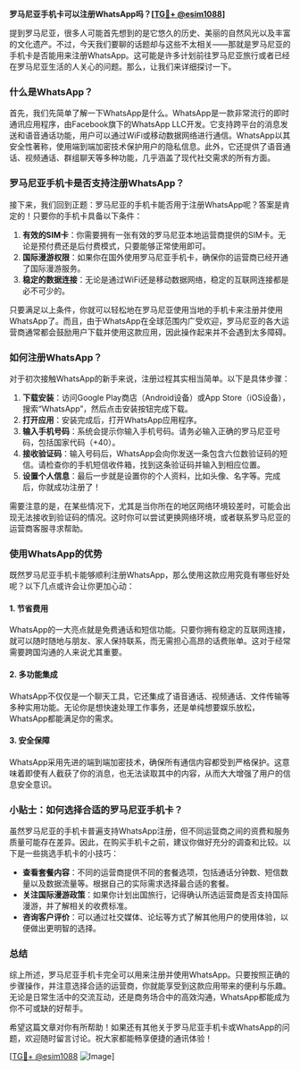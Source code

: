 **罗马尼亚手机卡可以注册WhatsApp吗？[[TG💪+ @esim1088](https://t.me/s/esim1088)]**

提到罗马尼亚，很多人可能首先想到的是它悠久的历史、美丽的自然风光以及丰富的文化遗产。不过，今天我们要聊的话题却与这些不太相关——那就是罗马尼亚的手机卡是否能用来注册WhatsApp。这可能是许多计划前往罗马尼亚旅行或者已经在罗马尼亚生活的人关心的问题。那么，让我们来详细探讨一下。

### 什么是WhatsApp？

首先，我们先简单了解一下WhatsApp是什么。WhatsApp是一款非常流行的即时通讯应用程序，由Facebook旗下的WhatsApp LLC开发。它支持跨平台的消息发送和语音通话功能，用户可以通过WiFi或移动数据网络进行通信。WhatsApp以其安全性著称，使用端到端加密技术保护用户的隐私信息。此外，它还提供了语音通话、视频通话、群组聊天等多种功能，几乎涵盖了现代社交需求的所有方面。

### 罗马尼亚手机卡是否支持注册WhatsApp？

接下来，我们回到正题：罗马尼亚的手机卡能否用于注册WhatsApp呢？答案是肯定的！只要你的手机卡具备以下条件：

1. **有效的SIM卡**：你需要拥有一张有效的罗马尼亚本地运营商提供的SIM卡。无论是预付费还是后付费模式，只要能够正常使用即可。
2. **国际漫游权限**：如果你在国外使用罗马尼亚手机卡，确保你的运营商已经开通了国际漫游服务。
3. **稳定的数据连接**：无论是通过WiFi还是移动数据网络，稳定的互联网连接都是必不可少的。

只要满足以上条件，你就可以轻松地在罗马尼亚使用当地的手机卡来注册并使用WhatsApp了。而且，由于WhatsApp在全球范围内广受欢迎，罗马尼亚的各大运营商通常都会鼓励用户下载并使用这款应用，因此操作起来并不会遇到太多障碍。

### 如何注册WhatsApp？

对于初次接触WhatsApp的新手来说，注册过程其实相当简单。以下是具体步骤：

1. **下载安装**：访问Google Play商店（Android设备）或App Store（iOS设备），搜索“WhatsApp”，然后点击安装按钮完成下载。
2. **打开应用**：安装完成后，打开WhatsApp应用程序。
3. **输入手机号码**：系统会提示你输入手机号码。请务必输入正确的罗马尼亚号码，包括国家代码（+40）。
4. **接收验证码**：输入号码后，WhatsApp会向你发送一条包含六位数验证码的短信。请检查你的手机短信收件箱，找到这条验证码并输入到相应位置。
5. **设置个人信息**：最后一步就是设置你的个人资料，比如头像、名字等。完成后，你就成功注册了！

需要注意的是，在某些情况下，尤其是当你所在的地区网络环境较差时，可能会出现无法接收到验证码的情况。这时你可以尝试更换网络环境，或者联系罗马尼亚的运营商客服寻求帮助。

### 使用WhatsApp的优势

既然罗马尼亚手机卡能够顺利注册WhatsApp，那么使用这款应用究竟有哪些好处呢？以下几点或许会让你更加心动：

#### 1. **节省费用**
   WhatsApp的一大亮点就是免费通话和短信功能。只要你拥有稳定的互联网连接，就可以随时随地与朋友、家人保持联系，而无需担心高昂的话费账单。这对于经常需要跨国沟通的人来说尤其重要。

#### 2. **多功能集成**
   WhatsApp不仅仅是一个聊天工具，它还集成了语音通话、视频通话、文件传输等多种实用功能。无论你是想快速处理工作事务，还是单纯想要娱乐放松，WhatsApp都能满足你的需求。

#### 3. **安全保障**
   WhatsApp采用先进的端到端加密技术，确保所有通信内容都受到严格保护。这意味着即使有人截获了你的消息，也无法读取其中的内容，从而大大增强了用户的信息安全意识。

### 小贴士：如何选择合适的罗马尼亚手机卡？

虽然罗马尼亚的手机卡普遍支持WhatsApp注册，但不同运营商之间的资费和服务质量可能存在差异。因此，在购买手机卡之前，建议你做好充分的调查和比较。以下是一些挑选手机卡的小技巧：

- **查看套餐内容**：不同的运营商提供不同的套餐选项，包括通话分钟数、短信数量以及数据流量等。根据自己的实际需求选择最合适的套餐。
- **关注国际漫游政策**：如果你计划出国旅行，记得确认所选运营商是否支持国际漫游，并了解相关的收费标准。
- **咨询客户评价**：可以通过社交媒体、论坛等方式了解其他用户的使用体验，以便做出更明智的选择。

### 总结

综上所述，罗马尼亚手机卡完全可以用来注册并使用WhatsApp。只要按照正确的步骤操作，并注意选择合适的运营商，你就能享受到这款应用带来的便利与乐趣。无论是日常生活中的交流互动，还是商务场合中的高效沟通，WhatsApp都能成为你不可或缺的好帮手。

希望这篇文章对你有所帮助！如果还有其他关于罗马尼亚手机卡或WhatsApp的问题，欢迎随时留言讨论。祝大家都能畅享便捷的通讯体验！

[[TG💪+ @esim1088](https://t.me/s/esim1088) ![Image](https://i.postimg.cc/4NQfJmqS/Snipaste-2025-05-13-00-14-12.png)]